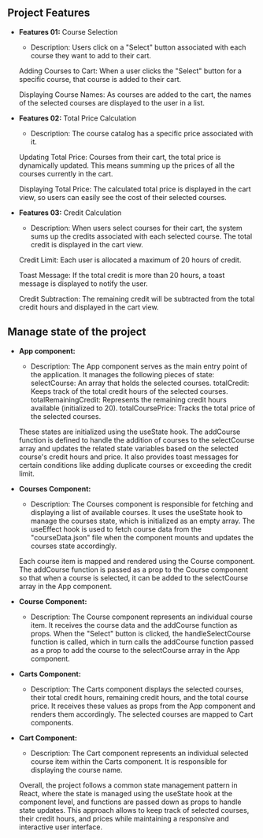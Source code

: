 ## Project Features

- **Features 01:** Course Selection

  - Description: Users click on a "Select" button associated with each course they want to add to their cart.

  Adding Courses to Cart:
  When a user clicks the "Select" button for a specific course, that course is added to their cart.

  Displaying Course Names:
  As courses are added to the cart, the names of the selected courses are displayed to the user in a list.

- **Features 02:** Total Price Calculation

  - Description: The course catalog has a specific price associated with it.

  Updating Total Price:
  Courses from their cart, the total price is dynamically updated. This means summing up the prices of all the courses currently in the cart.

  Displaying Total Price:
  The calculated total price is displayed in the cart view, so users can easily see the cost of their selected courses.

- **Features 03:** Credit Calculation

  - Description: When users select courses for their cart, the system sums up the credits associated with each selected course. The total credit is displayed in the cart view.

  Credit Limit:
  Each user is allocated a maximum of 20 hours of credit.

  Toast Message:
  If the total credit is more than 20 hours, a toast message is displayed to notify the user.

  Credit Subtraction:
  The remaining credit will be subtracted from the total credit hours and displayed in the cart view.

## Manage state of the project

- **App component:**

  - Description: The App component serves as the main entry point of the application. It manages the following pieces of state:
  selectCourse: An array that holds the selected courses.
  totalCredit: Keeps track of the total credit hours of the selected courses.
  totalRemainingCredit: Represents the remaining credit hours available (initialized to 20).
  totalCoursePrice: Tracks the total price of the selected courses.

  These states are initialized using the useState hook. The addCourse function is defined to handle the addition of courses to the selectCourse array and updates the related state variables based on the selected course's credit hours and price. It also provides toast messages for certain conditions like adding duplicate courses or exceeding the credit limit.

- **Courses Component:**

  - Description: The Courses component is responsible for fetching and displaying a list of available courses. It uses the useState hook to manage the courses state, which is initialized as an empty array. The useEffect hook is used to fetch course data from the "courseData.json" file when the component mounts and updates the courses state accordingly.

  Each course item is mapped and rendered using the Course component. The addCourse function is passed as a prop to the Course component so that when a course is selected, it can be added to the selectCourse array in the App component.

- **Course Component:**

  - Description: The Course component represents an individual course item. It receives the course data and the addCourse function as props. When the "Select" button is clicked, the handleSelectCourse function is called, which in turn calls the addCourse function passed as a prop to add the course to the selectCourse array in the App component.

- **Carts Component:**

  - Description: The Carts component displays the selected courses, their total credit hours, remaining credit hours, and the total course price. It receives these values as props from the App component and renders them accordingly. The selected courses are mapped to Cart components.

- **Cart Component:**

  - Description: The Cart component represents an individual selected course item within the Carts component. It is responsible for displaying the course name.

  Overall, the project follows a common state management pattern in React, where the state is managed using the useState hook at the component level, and functions are passed down as props to handle state updates. This approach allows to keep track of selected courses, their credit hours, and prices while maintaining a responsive and interactive user interface.
